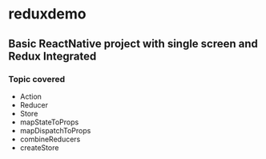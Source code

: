 # reduxdemo
## Basic ReactNative project with single screen and Redux Integrated
### Topic covered
* Action
* Reducer
* Store
* mapStateToProps
* mapDispatchToProps
* combineReducers
* createStore

